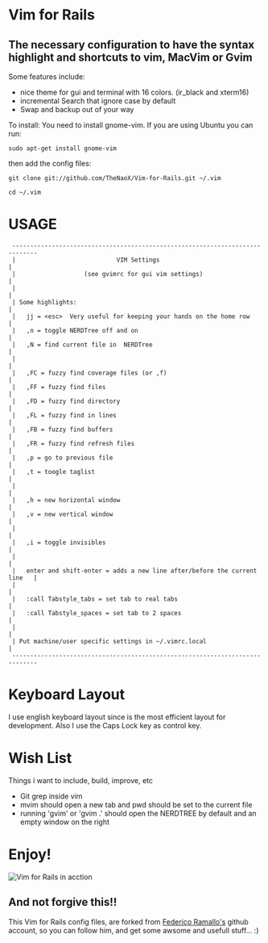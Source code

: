 # Vim for Rails

## The necessary configuration to have the syntax highlight and shortcuts to vim, MacVim or Gvim

Some features include:

* nice theme for gui and terminal with 16 colors. (ir_black and xterm16)
* incremental Search that ignore case by default
* Swap and backup out of your way

To install:
You need to install gnome-vim. If you are using Ubuntu you can run:

 `sudo apt-get install gnome-vim`

then add the config files:

 `git clone git://github.com/TheNaoX/Vim-for-Rails.git ~/.vim`

    cd ~/.vim

# USAGE
     -----------------------------------------------------------------------------  
     |                            VIM Settings                                   |
     |                   (see gvimrc for gui vim settings)                       |
     |                                                                           |
     | Some highlights:                                                          |
     |   jj = <esc>  Very useful for keeping your hands on the home row          |
     |   ,n = toggle NERDTree off and on                                         |
     |   ,N = find current file in  NERDTree                                     |
     |                                                                           |
     |   ,FC = fuzzy find coverage files (or ,f)                                 |
     |   ,FF = fuzzy find files                                                  |
     |   ,FD = fuzzy find directory                                              |
     |   ,FL = fuzzy find in lines                                               |
     |   ,FB = fuzzy find buffers                                                |
     |   ,FR = fuzzy find refresh files                                          |
     |   ,p = go to previous file                                                |
     |   ,t = toogle taglist                                                     |
     |                                                                           |
     |   ,h = new horizontal window                                              |
     |   ,v = new vertical window                                                |
     |                                                                           |
     |   ,i = toggle invisibles                                                  |
     |                                                                           |
     |   enter and shift-enter = adds a new line after/before the current line   |
     |                                                                           |
     |   :call Tabstyle_tabs = set tab to real tabs                              |
     |   :call Tabstyle_spaces = set tab to 2 spaces                             |
     |                                                                           |
     | Put machine/user specific settings in ~/.vimrc.local                      |
     -----------------------------------------------------------------------------  



# Keyboard Layout

I use english keyboard layout since is the most efficient layout for development.
Also I use the Caps Lock key as control key. 


# Wish List

Things i want to include, build, improve, etc

* Git grep inside vim 
* mvim should open a new tab and pwd should be set to the current file
* running 'gvim' or 'gvim .' should open the NERDTREE by default and an empty window on the right


# Enjoy!

![Vim for Rails in acction](http://dl.dropbox.com/u/56777664/Pantallazo%20del%202012-01-11%2022%3A42%3A27.png)

## And not forgive this!!

This Vim for Rails config files, are forked from [Federico Ramallo's](https://github.com/framallo) github account, so you can follow him, and get some awsome and usefull stuff... :)
